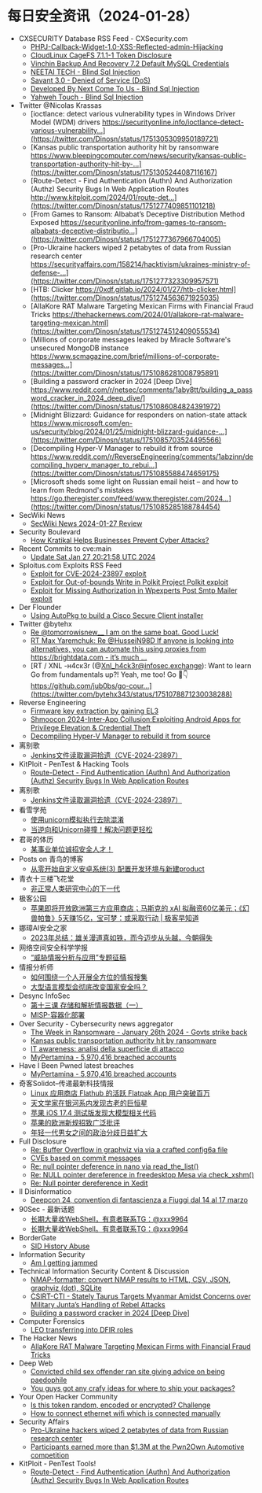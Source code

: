 # 每日安全资讯（2024-01-28）

- CXSECURITY Database RSS Feed - CXSecurity.com
  - [PHPJ-Callback-Widget-1.0-XSS-Reflected-admin-Hijacking](https://cxsecurity.com/issue/WLB-2024010087)
  - [CloudLinux CageFS 7.1.1-1 Token Disclosure](https://cxsecurity.com/issue/WLB-2024010086)
  - [Vinchin Backup And Recovery 7.2 Default MySQL Credentials](https://cxsecurity.com/issue/WLB-2024010085)
  - [NEETAI TECH - Blind Sql Injection](https://cxsecurity.com/issue/WLB-2024010084)
  - [Savant 3.0 - Denied of Service (DoS)](https://cxsecurity.com/issue/WLB-2024010083)
  - [Developed By Next Come To Us - Blind Sql Injection](https://cxsecurity.com/issue/WLB-2024010082)
  - [Yahweh Touch - Blind Sql Injection](https://cxsecurity.com/issue/WLB-2024010081)
- Twitter @Nicolas Krassas
  - [ioctlance: detect various vulnerability types in Windows Driver Model (WDM) drivers https://securityonline.info/ioctlance-detect-various-vulnerability...](https://twitter.com/Dinosn/status/1751305309950189721)
  - [Kansas public transportation authority hit by ransomware https://www.bleepingcomputer.com/news/security/kansas-public-transportation-authority-hit-by-...](https://twitter.com/Dinosn/status/1751305244087116167)
  - [Route-Detect - Find Authentication (Authn) And Authorization (Authz) Security Bugs In Web Application Routes http://www.kitploit.com/2024/01/route-det...](https://twitter.com/Dinosn/status/1751277409851101218)
  - [From Games to Ransom: Albabat’s Deceptive Distribution Method Exposed https://securityonline.info/from-games-to-ransom-albabats-deceptive-distributio...](https://twitter.com/Dinosn/status/1751277367966704005)
  - [Pro-Ukraine hackers wiped 2 petabytes of data from Russian research center https://securityaffairs.com/158214/hacktivism/ukraines-ministry-of-defense-...](https://twitter.com/Dinosn/status/1751277323309957571)
  - [HTB: Clicker https://0xdf.gitlab.io/2024/01/27/htb-clicker.html](https://twitter.com/Dinosn/status/1751274563671925035)
  - [AllaKore RAT Malware Targeting Mexican Firms with Financial Fraud Tricks https://thehackernews.com/2024/01/allakore-rat-malware-targeting-mexican.html](https://twitter.com/Dinosn/status/1751274512409055534)
  - [Millions of corporate messages leaked by Miracle Software's unsecured MongoDB instance https://www.scmagazine.com/brief/millions-of-corporate-messages...](https://twitter.com/Dinosn/status/1751086281008795891)
  - [Building a password cracker in 2024 [Deep Dive] https://www.reddit.com/r/netsec/comments/1aby8tt/building_a_password_cracker_in_2024_deep_dive/](https://twitter.com/Dinosn/status/1751086084824391972)
  - [Midnight Blizzard: Guidance for responders on nation-state attack https://www.microsoft.com/en-us/security/blog/2024/01/25/midnight-blizzard-guidance-...](https://twitter.com/Dinosn/status/1751085703524495566)
  - [Decompiling Hyper-V Manager to rebuild it from source https://www.reddit.com/r/ReverseEngineering/comments/1abzinn/decompiling_hyperv_manager_to_rebui...](https://twitter.com/Dinosn/status/1751085588474659175)
  - [Microsoft sheds some light on Russian email heist – and how to learn from Redmond's mistakes https://go.theregister.com/feed/www.theregister.com/2024...](https://twitter.com/Dinosn/status/1751085285188784454)
- SecWiki News
  - [SecWiki News 2024-01-27 Review](http://www.sec-wiki.com/?2024-01-27)
- Security Boulevard
  - [How Kratikal Helps Businesses Prevent Cyber Attacks?](https://securityboulevard.com/2024/01/how-kratikal-helps-businesses-prevent-cyber-attacks/)
- Recent Commits to cve:main
  - [Update Sat Jan 27 20:21:58 UTC 2024](https://github.com/trickest/cve/commit/145237ccea9663d78759cf8d4dc8e8f1c796ad7c)
- Sploitus.com Exploits RSS Feed
  - [Exploit for CVE-2024-23897 exploit](https://sploitus.com/exploit?id=7B65C393-F43C-5886-A5F4-C76B09C03079&utm_source=rss&utm_medium=rss)
  - [Exploit for Out-of-bounds Write in Polkit Project Polkit exploit](https://sploitus.com/exploit?id=2AFE487D-D8BE-5D31-B66E-BA320534439C&utm_source=rss&utm_medium=rss)
  - [Exploit for Missing Authorization in Wpexperts Post Smtp Mailer exploit](https://sploitus.com/exploit?id=D5B45420-8689-51E1-9BCC-596A14D5D37F&utm_source=rss&utm_medium=rss)
- Der Flounder
  - [Using AutoPkg to build a Cisco Secure Client installer](https://derflounder.wordpress.com/2024/01/27/using-autopkg-to-build-a-cisco-secure-client-installer/)
- Twitter @bytehx
  - [Re @tomorrowisnew__ I am on the same boat. Good Luck!](https://twitter.com/bytehx343/status/1751248063149293609)
  - [RT Max Yaremchuk: Re @HusseiN98D If anyone is looking into alternatives, you can automate this using proxies from https://brightdata.com - it’s much ...](https://twitter.com/bytehx343/status/1751206777293852769)
  - [RT / XNL -н4cĸ3r (@Xnl_h4ck3r@infosec.exchange): Want to learn Go from fundamentals up?! Yeah, me too! Go 🤘👇 https://github.com/jub0bs/go-cour...](https://twitter.com/bytehx343/status/1751078871230038288)
- Reverse Engineering
  - [Firmware key extraction by gaining EL3](https://www.reddit.com/r/ReverseEngineering/comments/1aco26r/firmware_key_extraction_by_gaining_el3/)
  - [Shmoocon 2024-Inter-App Collusion:Exploiting Android Apps for Privilege Elevation & Credential Theft](https://www.reddit.com/r/ReverseEngineering/comments/1acnlax/shmoocon_2024interapp_collusionexploiting_android/)
  - [Decompiling Hyper-V Manager to rebuild it from source](https://www.reddit.com/r/ReverseEngineering/comments/1abzinn/decompiling_hyperv_manager_to_rebuild_it_from/)
- 离别歌
  - [Jenkins文件读取漏洞拾遗（CVE-2024-23897）](https://www.leavesongs.com/PENETRATION/jenkins-cve-2024-23897.html)
- KitPloit - PenTest &amp; Hacking Tools
  - [Route-Detect - Find Authentication (Authn) And Authorization (Authz) Security Bugs In Web Application Routes](http://www.kitploit.com/2024/01/route-detect-find-authentication-authn.html)
- 离别歌
  - [Jenkins文件读取漏洞拾遗（CVE-2024-23897）](https://www.leavesongs.com/PENETRATION/jenkins-cve-2024-23897.html)
- 看雪学苑
  - [使用unicorn模拟执行去除混淆](https://mp.weixin.qq.com/s?__biz=MjM5NTc2MDYxMw==&mid=2458537437&idx=1&sn=f661b6427015449a84032181aaa29b81&chksm=b18d7d5786faf4416cc345ed01abe32cee32490d08e5c090b103e3e1acc3de95feb0e7f229d4&scene=58&subscene=0#rd)
  - [当逆向和Unicorn碰撞！解决问题更轻松](https://mp.weixin.qq.com/s?__biz=MjM5NTc2MDYxMw==&mid=2458537437&idx=2&sn=60f1b8cd0f7ed4911ca1b4d97dab5e97&chksm=b18d7d5786faf441d09110edd3ba45b03e5648275cc47af3c07e7f04bbd096db204bf9586c10&scene=58&subscene=0#rd)
- 君哥的体历
  - [某事业单位诚招安全人才！](https://mp.weixin.qq.com/s?__biz=MzI2MjQ1NTA4MA==&mid=2247490892&idx=1&sn=ea225ddf5fafe97105beddf0ce022418&chksm=ea4bb70bdd3c3e1d8c9e3d5f41e09265e3f0a9c0660914d5c5db48016db5d3a35d31caf2b459&scene=58&subscene=0#rd)
- Posts on 青鸟的博客
  - [从零开始自定义安卓系统(3) 配置开发环境与新建product](https://blue-bird1.github.io/posts/aosp-3/)
- 青衣十三楼飞花堂
  - [非正常人类研究中心的下一代](https://mp.weixin.qq.com/s?__biz=MzUzMjQyMDE3Ng==&mid=2247487121&idx=1&sn=16d36fe19f6e73cecb6d66057bc53e51&chksm=fab2cdaecdc544b8f5ac8c79d3f9b81ecc10ab02e2e37a41fce500bf2ed3ed63764e319f7b40&scene=58&subscene=0#rd)
- 极客公园
  - [苹果即将开放欧洲第三方应用商店；马斯克的 xAI 拟融资60亿美元；《幻兽帕鲁》5天赚15亿，宝可梦：或采取行动 | 极客早知道](https://mp.weixin.qq.com/s?__biz=MTMwNDMwODQ0MQ==&mid=2653032092&idx=1&sn=bbd6f9f7b07803bd3bfe7e5133d63f44&chksm=7e57732a4920fa3c6afee51c32a32edbbf204430fe06c6b0aeae35c2632b65b8f07b44949de9&scene=58&subscene=0#rd)
- 娜璋AI安全之家
  - [2023年总结：雄关漫道真如铁，而今迈步从头越，今朝得失](https://mp.weixin.qq.com/s?__biz=Mzg5MTM5ODU2Mg==&mid=2247499180&idx=1&sn=9efbe6391763f73bcc8b792bdca36143&chksm=cfcf4d61f8b8c477fe8af92ef6803b8e69488131d8c6f02fcd7965a58316a46b999a37f5ca34&scene=58&subscene=0#rd)
- 网络空间安全科学学报
  - [“威胁情报分析与应用”专题征稿](https://mp.weixin.qq.com/s?__biz=MzI0NjU2NDMwNQ==&mid=2247497427&idx=1&sn=ba117c127d8da891d0ad6aa8a0f169e7&chksm=e9bfe26ddec86b7b156a8e209d50f88d28f99de609327a6e2fb59807df5fa8c48e02e61f73bb&scene=58&subscene=0#rd)
- 情报分析师
  - [如何围绕一个人开展全方位的情报搜集](https://mp.weixin.qq.com/s?__biz=MzA3Mjc1MTkwOA==&mid=2650544847&idx=1&sn=d338defb467817195cbfbaf1a72f64f0&chksm=87113484b066bd92eeaf97925322e791f9c70b9ad636b2111568345a996c570ed07ee3914a71&scene=58&subscene=0#rd)
  - [大型语言模型会彻底改变国家安全吗？](https://mp.weixin.qq.com/s?__biz=MzA3Mjc1MTkwOA==&mid=2650544847&idx=2&sn=fd44149b63b1eafc966afff167762a92&chksm=87113484b066bd9251a71610179a347afa8cf40844063c0c983872f66bfaf1e15313eb01deca&scene=58&subscene=0#rd)
- Desync InfoSec
  - [第十三课 存储和解析情报数据（一）](https://mp.weixin.qq.com/s?__biz=MzkzMDE3ODc1Mw==&mid=2247487259&idx=1&sn=1f939a4f733df892e041c1d901168fa1&chksm=c27f7cb5f508f5a3b2f4b9e1df63a171fb40a3cec477269c078fcf856214dfea1e832e695d3f&scene=58&subscene=0#rd)
  - [MISP-容器化部署](https://mp.weixin.qq.com/s?__biz=MzkzMDE3ODc1Mw==&mid=2247487259&idx=2&sn=d2e1244e6c1d410116ef6ef0493c5897&chksm=c27f7cb5f508f5a34a77208ae386bddb1ad6408c49b6d2d77be29819117bc4d2eaa18e62987d&scene=58&subscene=0#rd)
- Over Security - Cybersecurity news aggregator
  - [The Week in Ransomware - January 26th 2024 - Govts strike back](https://www.bleepingcomputer.com/news/security/the-week-in-ransomware-january-26th-2024-govts-strike-back/)
  - [Kansas public transportation authority hit by ransomware](https://www.bleepingcomputer.com/news/security/kansas-public-transportation-authority-hit-by-ransomware/)
  - [IT awareness: analisi della superficie di attacco](https://roccosicilia.com/2024/01/26/it-awareness-analisi-della-superficie-di-attacco/)
  - [MyPertamina - 5,970,416 breached accounts](https://haveibeenpwned.com/PwnedWebsites#MyPertamina)
- Have I Been Pwned latest breaches
  - [MyPertamina - 5,970,416 breached accounts](https://haveibeenpwned.com/PwnedWebsites#MyPertamina)
- 奇客Solidot–传递最新科技情报
  - [Linux 应用商店 Flathub 的活跃 Flatpak App 用户突破百万](https://www.solidot.org/story?sid=77241)
  - [天文学家在银河系内发现古老的巨恒星](https://www.solidot.org/story?sid=77240)
  - [苹果 iOS 17.4 测试版发现大模型相关代码](https://www.solidot.org/story?sid=77239)
  - [苹果的欧洲新规招致广泛批评](https://www.solidot.org/story?sid=77238)
  - [年轻一代男女之间的政治分歧日益扩大](https://www.solidot.org/story?sid=77237)
- Full Disclosure
  - [Re: Buffer Overflow in graphviz via via a crafted config6a file](https://seclists.org/fulldisclosure/2024/Jan/73)
  - [CVEs based on commit messages](https://seclists.org/fulldisclosure/2024/Jan/74)
  - [Re: null pointer deference in nano via read_the_list()](https://seclists.org/fulldisclosure/2024/Jan/72)
  - [Re: NULL pointer dereference in freedesktop Mesa via	check_xshm()](https://seclists.org/fulldisclosure/2024/Jan/71)
  - [Re: Null pointer dereference in Xedit](https://seclists.org/fulldisclosure/2024/Jan/70)
- Il Disinformatico
  - [Deepcon 24, convention di fantascienza a Fiuggi dal 14 al 17 marzo](http://attivissimo.blogspot.com/2024/01/deepcon-24-convention-di-fantascienza.html)
- 90Sec - 最新话题
  - [长期大量收WebShell，有意者联系TG：@xxx9964](https://forum.90sec.com/t/topic/2334)
  - [长期大量收WebShell。有意者联系TG：@xxx9964](https://forum.90sec.com/t/topic/2333)
- BorderGate
  - [SID History Abuse](https://www.bordergate.co.uk/sid-history-abuse/)
- Information Security
  - [Am I getting jammed](https://www.reddit.com/r/Information_Security/comments/1acidbu/am_i_getting_jammed/)
- Technical Information Security Content & Discussion
  - [NMAP-formatter: convert NMAP results to HTML, CSV, JSON, graphviz (dot), SQLite](https://www.reddit.com/r/netsec/comments/1achyd3/nmapformatter_convert_nmap_results_to_html_csv/)
  - [CSIRT-CTI - Stately Taurus Targets Myanmar Amidst Concerns over Military Junta’s Handling of Rebel Attacks](https://www.reddit.com/r/netsec/comments/1aced7e/csirtcti_stately_taurus_targets_myanmar_amidst/)
  - [Building a password cracker in 2024 [Deep Dive]](https://www.reddit.com/r/netsec/comments/1aby8tt/building_a_password_cracker_in_2024_deep_dive/)
- Computer Forensics
  - [LEO transferring into DFIR roles](https://www.reddit.com/r/computerforensics/comments/1ach03j/leo_transferring_into_dfir_roles/)
- The Hacker News
  - [AllaKore RAT Malware Targeting Mexican Firms with Financial Fraud Tricks](https://thehackernews.com/2024/01/allakore-rat-malware-targeting-mexican.html)
- Deep Web
  - [Convicted child sex offender ran site giving advice on being paedophile](https://www.reddit.com/r/deepweb/comments/1ac7t9h/convicted_child_sex_offender_ran_site_giving/)
  - [You guys got any crafy ideas for where to ship your packages?](https://www.reddit.com/r/deepweb/comments/1ac4k7a/you_guys_got_any_crafy_ideas_for_where_to_ship/)
- Your Open Hacker Community
  - [Is this token random, encoded or encrypted? Challenge](https://www.reddit.com/r/HowToHack/comments/1acic8c/is_this_token_random_encoded_or_encrypted/)
  - [How to connect ethernet wifi which is connected manually](https://www.reddit.com/r/HowToHack/comments/1ac99wm/how_to_connect_ethernet_wifi_which_is_connected/)
- Security Affairs
  - [Pro-Ukraine hackers wiped 2 petabytes of data from Russian research center](https://securityaffairs.com/158214/hacktivism/ukraines-ministry-of-defense-hit-russian-recent-center.html)
  - [Participants earned more than $1.3M at the Pwn2Own Automotive competition](https://securityaffairs.com/158202/hacking/pwn2own-automotive-day-three.html)
- KitPloit - PenTest Tools!
  - [Route-Detect - Find Authentication (Authn) And Authorization (Authz) Security Bugs In Web Application Routes](http://www.kitploit.com/2024/01/route-detect-find-authentication-authn.html)
